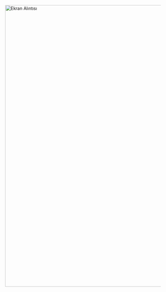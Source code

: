 <img width="912" alt="Ekran Alıntısı" src="https://user-images.githubusercontent.com/45200802/177049529-d6e3757c-0165-45fa-8682-5b9ad162f488.PNG">
